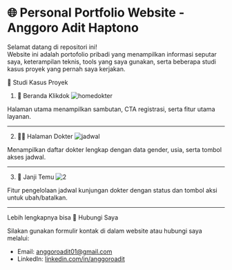 # 🌐 Personal Portfolio Website - Anggoro Adit Haptono

Selamat datang di repositori ini!  
Website ini adalah portofolio pribadi yang menampilkan informasi seputar saya, keterampilan teknis, tools yang saya gunakan, serta beberapa studi kasus proyek yang pernah saya kerjakan.

🧪 Studi Kasus Proyek
1. 🏥 Beranda Klikdok
![homedokter](https://github.com/user-attachments/assets/51342f17-bc53-492b-be3d-c730bac96c31)

Halaman utama menampilkan sambutan, CTA registrasi, serta fitur utama layanan.

---

2. 👨‍⚕️ Halaman Dokter
![jadwal](https://github.com/user-attachments/assets/72d213b4-a301-4954-ab83-dc14d67f1b3a)

Menampilkan daftar dokter lengkap dengan data gender, usia, serta tombol akses jadwal.

---

3. 📆 Janji Temu
![2](https://github.com/user-attachments/assets/5475e9e2-18a8-43ce-9393-675ab928b687)

Fitur pengelolaan jadwal kunjungan dokter dengan status dan tombol aksi untuk ubah/batalkan.

---


Lebih lengkapnya bisa 
📨 Hubungi Saya

Silakan gunakan formulir kontak di dalam website atau hubungi saya melalui:
- Email: anggoroadit01@gmail.com
- LinkedIn: [linkedin.com/in/anggoroadit](https://linkedin.com)

